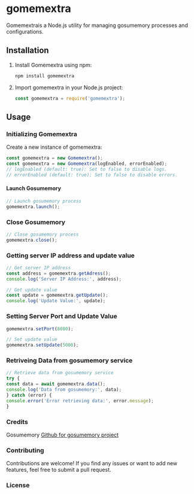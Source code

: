 # gomemextra

Gomemextrais a Node.js utility for managing gosumemory processes and configurations.

## Installation

1. Install Gomemextra using npm:
    ```bash
    npm install gomemextra
    ```
2. Import gomemextra in your Node.js project:
    ```javascript
    const gomemextra = require('gomemextra');
    ```
## Usage
### Initializing Gomemextra
Create a new instance of gomemextra:
```javascript
const gomemextra = new Gomemextra();
const gomemextra = new Gomemextra(logEnabled, errorEnabled);
// logEnabled (default: true): Set to false to disable logs.
// errorEnabled (default: true): Set to false to disable errors.
```
#### Launch Gosumemory 
```javascript
// Launch gosumemory process
gomemextra.launch();
```
### Close Gosumemory
```javascript
// Close gosumemory process
gomemextra.close();
```
### Getting server IP address and update value
```javascript
// Get server IP address
const address = gomemextra.getAdress();
console.log('Server IP Address:', address);

// Get update value
const update = gomemextra.getUpdate();
console.log('Update Value:', update);
```

### Setting Server Port and Update Value
```javascript
gomemextra.setPort(8080);

// Set update value
gomemextra.setUpdate(5000);
```

### Retriveing Data from gosumemory service
```javascript
// Retrieve data from gosumemory service
try {
const data = await gomemextra.data();
console.log('Data from gosumemory:', data);
} catch (error) {
console.error('Error retrieving data:', error.message);
}
```
### Credits

Gosumemory  [Github for gosumemory project](https://github.com/l3lackShark/gosumemory )
### Contributing
Contributions are welcome! If you find any issues or want to add new features, feel free to submit a pull request.

### License 
